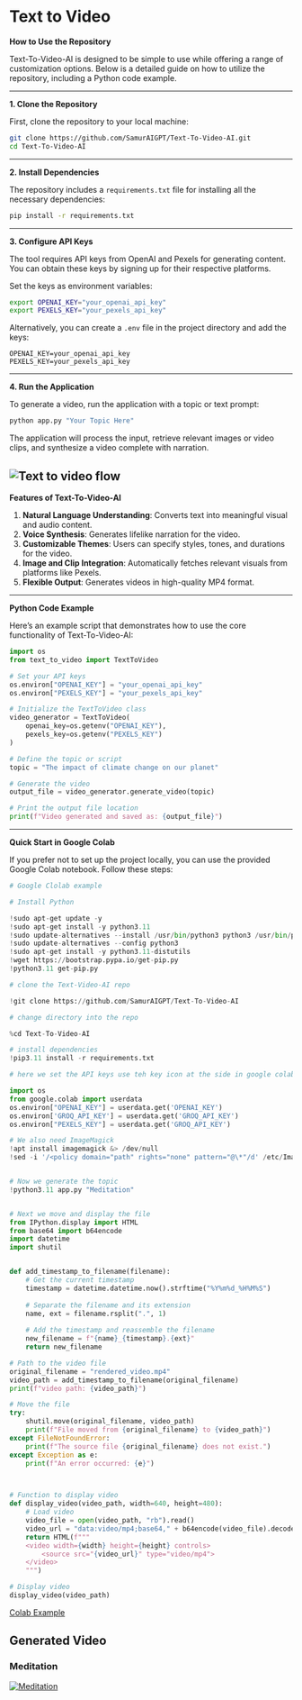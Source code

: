 # Text to Video

**How to Use the Repository**

Text-To-Video-AI is designed to be simple to use while offering a range of customization options. Below is a detailed guide on how to utilize the repository, including a Python code example.

---

**1. Clone the Repository**

First, clone the repository to your local machine:

```bash
git clone https://github.com/SamurAIGPT/Text-To-Video-AI.git
cd Text-To-Video-AI
```

---

**2. Install Dependencies**

The repository includes a `requirements.txt` file for installing all the necessary dependencies:

```bash
pip install -r requirements.txt
```

---

**3. Configure API Keys**

The tool requires API keys from OpenAI and Pexels for generating content. You can obtain these keys by signing up for their respective platforms.

Set the keys as environment variables:

```bash
export OPENAI_KEY="your_openai_api_key"
export PEXELS_KEY="your_pexels_api_key"
```

Alternatively, you can create a `.env` file in the project directory and add the keys:

```
OPENAI_KEY=your_openai_api_key
PEXELS_KEY=your_pexels_api_key
```

---

**4. Run the Application**

To generate a video, run the application with a topic or text prompt:

```bash
python app.py "Your Topic Here"
```

The application will process the input, retrieve relevant images or video clips, and synthesize a video complete with narration.

![Text to video flow](img\text_to_video_process.png "Text to video flow")
---

**Features of Text-To-Video-AI**

1. **Natural Language Understanding**: Converts text into meaningful visual and audio content.
2. **Voice Synthesis**: Generates lifelike narration for the video.
3. **Customizable Themes**: Users can specify styles, tones, and durations for the video.
4. **Image and Clip Integration**: Automatically fetches relevant visuals from platforms like Pexels.
5. **Flexible Output**: Generates videos in high-quality MP4 format.

---

**Python Code Example**

Here’s an example script that demonstrates how to use the core functionality of Text-To-Video-AI:

```python
import os
from text_to_video import TextToVideo

# Set your API keys
os.environ["OPENAI_KEY"] = "your_openai_api_key"
os.environ["PEXELS_KEY"] = "your_pexels_api_key"

# Initialize the TextToVideo class
video_generator = TextToVideo(
    openai_key=os.getenv("OPENAI_KEY"),
    pexels_key=os.getenv("PEXELS_KEY")
)

# Define the topic or script
topic = "The impact of climate change on our planet"

# Generate the video
output_file = video_generator.generate_video(topic)

# Print the output file location
print(f"Video generated and saved as: {output_file}")
```

---

**Quick Start in Google Colab**

If you prefer not to set up the project locally, you can use the provided Google Colab notebook. Follow these steps:

```Python
# Google Clolab example

# Install Python

!sudo apt-get update -y
!sudo apt-get install -y python3.11
!sudo update-alternatives --install /usr/bin/python3 python3 /usr/bin/python3.11 1
!sudo update-alternatives --config python3
!sudo apt-get install -y python3.11-distutils
!wget https://bootstrap.pypa.io/get-pip.py
!python3.11 get-pip.py

# clone the Text-Video-AI repo

!git clone https://github.com/SamurAIGPT/Text-To-Video-AI

# change directory into the repo

%cd Text-To-Video-AI

# install dependencies
!pip3.11 install -r requirements.txt

# here we set the API keys use teh key icon at the side in google colab to add key values

import os
from google.colab import userdata
os.environ["OPENAI_KEY"] = userdata.get('OPENAI_KEY')
os.environ['GROQ_API_KEY'] = userdata.get('GROQ_API_KEY')
os.environ["PEXELS_KEY"] = userdata.get('GROQ_API_KEY')

# We also need ImageMagick
!apt install imagemagick &> /dev/null
!sed -i '/<policy domain="path" rights="none" pattern="@\*"/d' /etc/ImageMagick-6/policy.xml


# Now we generate the topic
!python3.11 app.py "Meditation"


# Next we move and display the file
from IPython.display import HTML
from base64 import b64encode
import datetime
import shutil


def add_timestamp_to_filename(filename):
    # Get the current timestamp
    timestamp = datetime.datetime.now().strftime("%Y%m%d_%H%M%S")
    
    # Separate the filename and its extension
    name, ext = filename.rsplit(".", 1)
    
    # Add the timestamp and reassemble the filename
    new_filename = f"{name}_{timestamp}.{ext}"
    return new_filename

# Path to the video file
original_filename = "rendered_video.mp4"
video_path = add_timestamp_to_filename(original_filename)
print(f"video path: {video_path}")

# Move the file
try:
    shutil.move(original_filename, video_path)
    print(f"File moved from {original_filename} to {video_path}")
except FileNotFoundError:
    print(f"The source file {original_filename} does not exist.")
except Exception as e:
    print(f"An error occurred: {e}")



# Function to display video
def display_video(video_path, width=640, height=480):
    # Load video
    video_file = open(video_path, "rb").read()
    video_url = "data:video/mp4;base64," + b64encode(video_file).decode()
    return HTML(f"""
    <video width={width} height={height} controls>
        <source src="{video_url}" type="video/mp4">
    </video>
    """)

# Display video
display_video(video_path)

```

[Colab Example](https://github.com/ernanhughes/youtube-videos/blob/main/Text_to_Video.ipynb)


## Generated Video 


### Meditation


[![Meditation](img\meditation.png)](https://youtu.be/A1cM6r0iPU8)


